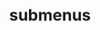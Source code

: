 ---
layout: page
title: submenus
nav: false
nav_order: 8
dropdown: #true
children:
    - title: publications
      permalink: /publications/
    - title: divider
    - title: projects
      permalink: /projects/
    - title: divider
    - title: blog
      permalink: /blog/
---